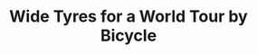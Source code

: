 ---
layout: community
category: community
title: "Wide Tyres for a World Tour by Bicycle"
description: "What tyres would you recommend for a world tour bike? Looking to go off-road a good amount, but long stretches of tar are unavoidable. Likely going for 26 inch, and would prefer wider tyres so I can skip"
isTopLevel: false
isSingleLevel: false
isArticle: false
datePublished: 2022-06-20 12:46:00 +0300
dateModified: 2022-06-20 12:46:00 +0300
published: false
---